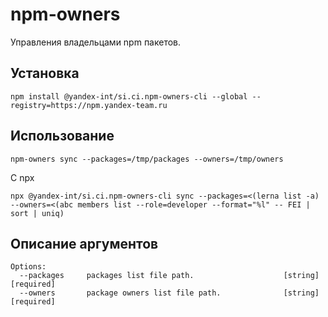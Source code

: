 # npm-owners

Управления владельцами npm пакетов.

## Установка

```shell
npm install @yandex-int/si.ci.npm-owners-cli --global --registry=https://npm.yandex-team.ru
```

## Использование

```shell
npm-owners sync --packages=/tmp/packages --owners=/tmp/owners
```

C npx

```shell
npx @yandex-int/si.ci.npm-owners-cli sync --packages=<(lerna list -a) --owners=<(abc members list --role=developer --format="%l" -- FEI | sort | uniq)
```

## Описание аргументов

```console
Options:
  --packages     packages list file path.                    [string] [required]
  --owners       package owners list file path.              [string] [required]
```
